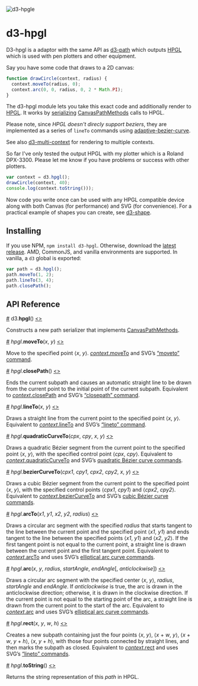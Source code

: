 ![d3-hpgle](https://thumbs.gfycat.com/MindlessWaterloggedAmethystsunbird-size_restricted.gif)

# d3-hpgl

D3-hpgl is a adaptor with the same API as [d3-path](https://github.com/d3/d3-path) which outputs [HPGL](https://en.wikipedia.org/wiki/HPGL) which is used with pen plotters and other equipment.

Say you have some code that draws to a 2D canvas:

```js
function drawCircle(context, radius) {
  context.moveTo(radius, 0);
  context.arc(0, 0, radius, 0, 2 * Math.PI);
}
```

The d3-hpgl module lets you take this exact code and additionally render to [HPGL](https://en.wikipedia.org/wiki/HPGL). It works by [serializing](#hpgl_toString) [CanvasPathMethods](http://www.w3.org/TR/2dcontext/#canvaspathmethods) calls to HPGL.

Please note, since *HPGL doesn't direcly support beziers*, they are implemented as a series of `lineTo` commands using [adaptive-bezier-curve](https://www.npmjs.com/package/adaptive-bezier-curve).

See also [d3-multi-context](https://www.npmjs.com/package/d3-multi-context) for rendering to multiple contexts.

So far I've only tested the output HPGL with my plotter which is a Roland DPX-3300. Please let me know if you have problems or success with other plotters.

```js
var context = d3.hpgl();
drawCircle(context, 40);
console.log(context.toString()));
```

Now code you write once can be used with any HPGL compatible device along with both Canvas (for performance) and SVG (for convenience). For a practical example of shapes you can create, see [d3-shape](https://github.com/d3/d3-shape).

## Installing

If you use NPM, `npm install d3-hpgl`. Otherwise, download the [latest release](https://github.com/aubergene/d3-hpgl/releases/latest). AMD, CommonJS, and vanilla environments are supported. In vanilla, a `d3` global is exported:

```js
var path = d3.hpgl();
path.moveTo(1, 2);
path.lineTo(3, 4);
path.closePath();
```

## API Reference

<a name="hpgl" href="#hpgl">#</a> d3.<b>hpgl</b>() [<>](https://github.com/aubergene/d3-hpgl/blob/master/src/hpgl.js")

Constructs a new path serializer that implements [CanvasPathMethods](http://www.w3.org/TR/2dcontext/#canvaspathmethods).

<a name="hpgl_moveTo" href="#hpgl_moveTo">#</a> <i>hpgl</i>.<b>moveTo</b>(<i>x</i>, <i>y</i>) [<>](https://github.com/aubergene/d3-hpgl/blob/master/src/hpgl.js "Source")

Move to the specified point ⟨*x*, *y*⟩. [*context*.moveTo](http://www.w3.org/TR/2dcontext/#dom-context-2d-moveto) and SVG’s [“moveto” command](http://www.w3.org/TR/SVG/paths.html#PathDataMovetoCommands).

<a name="hpgl_closePath" href="#hpgl_closePath">#</A> <i>hpgl</i>.<b>closePath</b>() [<>](https://github.com/aubergene/d3-hpgl/blob/master/src/hpgl.js "Source")

Ends the current subpath and causes an automatic straight line to be drawn from the current point to the initial point of the current subpath. Equivalent to [*context*.closePath](http://www.w3.org/TR/2dcontext/#dom-context-2d-closepath) and SVG’s [“closepath” command](http://www.w3.org/TR/SVG/paths.html#PathDataClosePathCommand).

<a name="hpgl_lineTo" href="#hpgl_lineTo">#</a> <i>hpgl</i>.<b>lineTo</b>(<i>x</i>, <i>y</i>) [<>](https://github.com/aubergene/d3-hpgl/blob/master/src/hpgl.js "Source")

Draws a straight line from the current point to the specified point ⟨*x*, *y*⟩. Equivalent to [*context*.lineTo](http://www.w3.org/TR/2dcontext/#dom-context-2d-lineto) and SVG’s [“lineto” command](http://www.w3.org/TR/SVG/paths.html#PathDataLinetoCommands).

<a name="hpgl_quadraticCurveTo" href="#hpgl_quadraticCurveTo">#</a> <i>hpgl</i>.<b>quadraticCurveTo</b>(<i>cpx</i>, <i>cpy</i>, <i>x</i>, <i>y</i>) [<>](https://github.com/aubergene/d3-hpgl/blob/master/src/hpgl.js "Source")

Draws a quadratic Bézier segment from the current point to the specified point ⟨*x*, *y*⟩, with the specified control point ⟨*cpx*, *cpy*⟩. Equivalent to [*context*.quadraticCurveTo](http://www.w3.org/TR/2dcontext/#dom-context-2d-quadraticcurveto) and SVG’s [quadratic Bézier curve commands](http://www.w3.org/TR/SVG/paths.html#PathDataQuadraticBezierCommands).

<a name="hpgl_bezierCurveTo" href="#hpgl_bezierCurveTo">#</a> <i>hpgl</i>.<b>bezierCurveTo</b>(<i>cpx1</i>, <i>cpy1</i>, <i>cpx2</i>, <i>cpy2</i>, <i>x</i>, <i>y</i>) [<>](https://github.com/aubergene/d3-hpgl/blob/master/src/hpgl.js "Source")

Draws a cubic Bézier segment from the current point to the specified point ⟨*x*, *y*⟩, with the specified control points ⟨*cpx1*, *cpy1*⟩ and ⟨*cpx2*, *cpy2*⟩. Equivalent to [*context*.bezierCurveTo](http://www.w3.org/TR/2dcontext/#dom-context-2d-beziercurveto) and SVG’s [cubic Bézier curve commands](http://www.w3.org/TR/SVG/paths.html#PathDataCubicBezierCommands).

<a name="hpgl_arcTo" href="#hpgl_arcTo">#</a> <i>hpgl</i>.<b>arcTo</b>(<i>x1</i>, <i>y1</i>, <i>x2</i>, <i>y2</i>, <i>radius</i>) [<>](https://github.com/aubergene/d3-hpgl/blob/master/src/hpgl.js "Source")

Draws a circular arc segment with the specified *radius* that starts tangent to the line between the current point and the specified point ⟨*x1*, *y1*⟩ and ends tangent to the line between the specified points ⟨*x1*, *y1*⟩ and ⟨*x2*, *y2*⟩. If the first tangent point is not equal to the current point, a straight line is drawn between the current point and the first tangent point. Equivalent to [*context*.arcTo](http://www.w3.org/TR/2dcontext/#dom-context-2d-arcto) and uses SVG’s [elliptical arc curve commands](http://www.w3.org/TR/SVG/paths.html#PathDataEllipticalArcCommands).

<a name="hpgl_arc" href="#hpgl_arc">#</a> <i>hpgl</i>.<b>arc</b>(<i>x</i>, <i>y</i>, <i>radius</i>, <i>startAngle</i>, <i>endAngle</i>[, <i>anticlockwise</i>]) [<>](https://github.com/aubergene/d3-hpgl/blob/master/src/hpgl.js "Source")

Draws a circular arc segment with the specified center ⟨*x*, *y*⟩, *radius*, *startAngle* and *endAngle*. If *anticlockwise* is true, the arc is drawn in the anticlockwise direction; otherwise, it is drawn in the clockwise direction. If the current point is not equal to the starting point of the arc, a straight line is drawn from the current point to the start of the arc. Equivalent to [*context*.arc](http://www.w3.org/TR/2dcontext/#dom-context-2d-arc) and uses SVG’s [elliptical arc curve commands](http://www.w3.org/TR/SVG/paths.html#PathDataEllipticalArcCommands).

<a name="hpgl_rect" href="#hpgl_rect">#</a> <i>hpgl</i>.<b>rect</b>(<i>x</i>, <i>y</i>, <i>w</i>, <i>h</i>) [<>](https://github.com/aubergene/d3-hpgl/blob/master/src/hpgl.js "Source")

Creates a new subpath containing just the four points ⟨*x*, *y*⟩, ⟨*x* + *w*, *y*⟩, ⟨*x* + *w*, *y* + *h*⟩, ⟨*x*, *y* + *h*⟩, with those four points connected by straight lines, and then marks the subpath as closed. Equivalent to [*context*.rect](http://www.w3.org/TR/2dcontext/#dom-context-2d-rect) and uses SVG’s [“lineto” commands](http://www.w3.org/TR/SVG/paths.html#PathDataLinetoCommands).

<a name="hpgl_toString" href="#hpgl_toString">#</a> <i>hpgl</i>.<b>toString</b>() [<>](https://github.com/aubergene/d3-hpgl/blob/master/src/hpgl.js "Source")

Returns the string representation of this *path* in HPGL.
